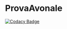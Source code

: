 # ProvaAvonale
[![Codacy Badge](https://api.codacy.com/project/badge/Grade/70e91d6504ee47dfad044b3576868056)](https://app.codacy.com/gh/lipaoos/ProvaAvonale?utm_source=github.com&utm_medium=referral&utm_content=lipaoos/ProvaAvonale&utm_campaign=Badge_Grade_Settings)